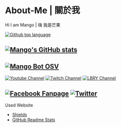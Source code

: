 # About-Me | 關於我
Hi I am Mango | 嗨 我是芒果

[![Github top language](https://img.shields.io/github/languages/top/EvanHsieh0415/DiscordBot-MangoBot-OSV?style=for-the-badge)](https://github.com/EvanHsieh0415/DiscordBot-MangoBot-OSV)

[![Mango's GitHub stats](https://github-readme-stats.vercel.app/api?username=EvanHsieh0415&show_icons=true&theme=react&include_all_commits=true)](https://github.com/EvanHsieh0415)
---
[![Mango Bot OSV](https://github-readme-stats.vercel.app/api/pin/?username=EvanHsieh0415&repo=DiscordBot-MangoBot-OSV&theme=react)](https://github.com/anuraghazra/github-readme-stats)
---
[![Youtube Channel](https://img.shields.io/badge/Youtuber-Click%20Me-red?style=for-the-badge)](https://www.youtube.com/user/Evan6201)
[![Twitch Channel](https://img.shields.io/badge/Twitch-Click%20Me-9146ff?style=for-the-badge)](https://www.twitch.tv/cl_mango)
[![LBRY Channel](https://img.shields.io/badge/LBRY-Click%20Me-3E675D?style=for-the-badge)](https://lbry.tv/@芒果布丁)

[![Facebook Fanpage](https://img.shields.io/badge/Facebook-Click%20Me-2D88FF?style=for-the-badge)](https://www.facebook.com/EvanMango999)
[![Twitter](https://img.shields.io/badge/Twitch-Click%20Me-1DA1F2?style=for-the-badge)](https://twitter.com/YTMango1)
---
Used Website
- [Shields](https://shields.io/)
- [GitHub Readme Stats](https://github.com/anuraghazra/github-readme-stats)
